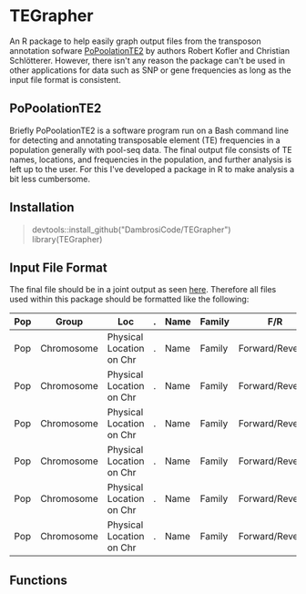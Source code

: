 # TEGrapher
An R package to help easily graph output files from the transposon annotation sofware [PoPoolationTE2](https://sourceforge.net/p/popoolation-te2/wiki/Home/) 
by authors Robert Kofler and Christian Schlötterer. However, there isn't any reason the package can't be used in other applications for data such as
SNP or gene frequencies as long as the input file format is consistent.

## PoPoolationTE2
Briefly PoPoolationTE2 is a software program run on a Bash command line for detecting and annotating transposable element (TE) frequencies 
in a population generally with pool-seq data. The final output file consists of TE names, locations, and frequencies in the population, and further
analysis is left up to the user. For this I've developed a package in R to make analysis a bit less cumbersome. 

## Installation  
> devtools::install_github("DambrosiCode/TEGrapher")  
> library(TEGrapher)  

## Input File Format
The final file should be in a joint output as seen [here](https://sourceforge.net/p/popoolation-te2/wiki/signature%20file%20format/#differences-between-joint-and-separate-analysis). Therefore all files used within this package should be formatted like the following:

| Pop | Group | Loc | . | Name | Family | F/R | - | Pop 1 | Pop n |
|-----|------------|--------------------------|---|------|--------|-----------------|---|----------|----------|
| Pop | Chromosome | Physical Location on Chr | . | Name | Family | Forward/Reverse | - | Frequency in Pop n | Frequency in Pop n |
| Pop | Chromosome | Physical Location on Chr | . | Name | Family | Forward/Reverse | - | Frequency in Pop n | Frequency in Pop n |
| Pop | Chromosome | Physical Location on Chr | . | Name | Family | Forward/Reverse | - | Frequency in Pop n | Frequency in Pop n |
| Pop | Chromosome | Physical Location on Chr | . | Name | Family | Forward/Reverse | - | Frequency in Pop n | Frequency in Pop n |
| Pop | Chromosome | Physical Location on Chr | . | Name | Family | Forward/Reverse | - | Frequency in Pop n | Frequency in Pop n |
| Pop | Chromosome | Physical Location on Chr | . | Name | Family | Forward/Reverse | - | Frequency in Pop n | Frequency in Pop n |

## Functions
